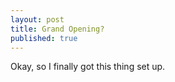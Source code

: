 ```yaml
---
layout: post
title: Grand Opening?
published: true
---
```

Okay, so I finally got this thing set up.